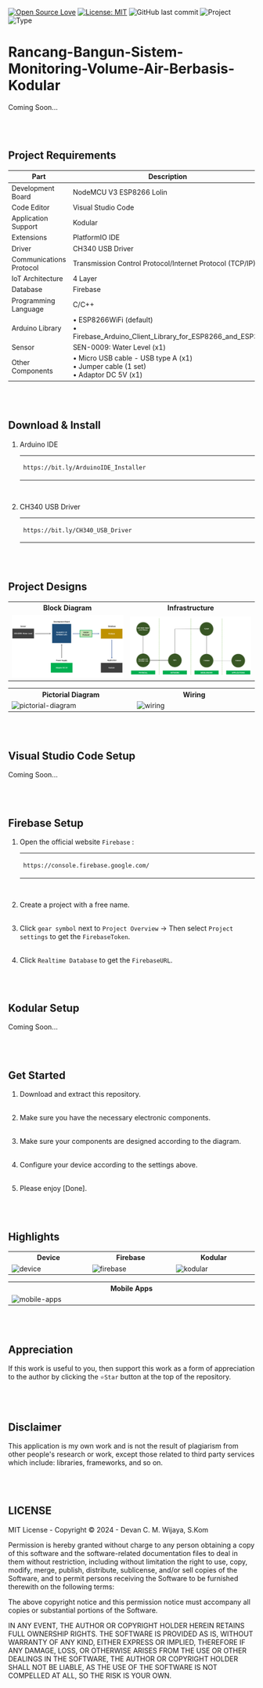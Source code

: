 [![Open Source Love](https://badges.frapsoft.com/os/v1/open-source.svg?style=flat)](https://github.com/ellerbrock/open-source-badges/)
[![License: MIT](https://img.shields.io/badge/License-MIT-blue.svg?logo=github&color=%23F7DF1E)](https://opensource.org/licenses/MIT)
![GitHub last commit](https://img.shields.io/github/last-commit/cakraawijaya/Rancang-Bangun-Sistem-Monitoring-Volume-Air-Berbasis-Kodular?logo=Codeforces&logoColor=white&color=%23F7DF1E)
![Project](https://img.shields.io/badge/Project-NodeMCU-light.svg?style=flat&logo=espressif&logoColor=white&color=%23F7DF1E)
![Type](https://img.shields.io/badge/Type-Personal%20Experiment-light.svg?style=flat&logo=gitbook&logoColor=white&color=%23F7DF1E)

# Rancang-Bangun-Sistem-Monitoring-Volume-Air-Berbasis-Kodular
Coming Soon...

<br><br>

## Project Requirements
| Part | Description |
| --- | --- |
| Development Board | NodeMCU V3 ESP8266 Lolin |
| Code Editor | Visual Studio Code |
| Application Support | Kodular |
| Extensions | PlatformIO IDE |
| Driver | CH340 USB Driver |
| Communications Protocol | Transmission Control Protocol/Internet Protocol (TCP/IP) |
| IoT Architecture | 4 Layer |
| Database | Firebase |
| Programming Language | C/C++ |
| Arduino Library | • ESP8266WiFi (default)<br>• Firebase_Arduino_Client_Library_for_ESP8266_and_ESP32 |
| Sensor | SEN-0009: Water Level (x1) |
| Other Components | • Micro USB cable - USB type A (x1)<br>• Jumper cable (1 set)<br>• Adaptor DC 5V (x1) |

<br><br>

## Download & Install
1. Arduino IDE

   <table><tr><td width="810">

   ```
   https://bit.ly/ArduinoIDE_Installer
   ```

   </td></tr></table><br>

2. CH340 USB Driver

   <table><tr><td width="810">

   ```
   https://bit.ly/CH340_USB_Driver
   ```

   </td></tr></table>
   
<br><br>

## Project Designs
<table>
<tr>
<th width="420">Block Diagram</th>
<th width="420">Infrastructure</th>
</tr>
<tr>
<td><img src="Assets/Documentation/Diagram/Block Diagram.jpg" alt="block-diagram"></td>
<td><img src="Assets/Documentation/Diagram/Infrastructure.jpg" alt="infrastructure"></td>
</tr>
</table>
<table>
<tr>
<th width="420">Pictorial Diagram</th>
<th width="420">Wiring</th>
</tr>
<tr>
<td><img src="Assets/Documentation/Diagram/Pictorial Diagram.jpg" alt="pictorial-diagram"></td>
<td><img src="Assets/Documentation/Table/Device Wiring.jpg" alt="wiring"></td>
</tr>
</table>

<br><br>

## Visual Studio Code Setup
Coming Soon...

<br><br>

## Firebase Setup
1. Open the official website ``` Firebase ``` :

   <table><tr><td width="810">
   
   ```
   https://console.firebase.google.com/
   ```

   </td></tr></table><br>
   
2. Create a project with a free name.<br><br>

3. Click ``` gear symbol ``` next to ``` Project Overview ``` -> Then select ``` Project settings ``` to get the ``` FirebaseToken ```.<br><br>

4. Click ``` Realtime Database ``` to get the ``` FirebaseURL ```.

<br><br>

## Kodular Setup
Coming Soon...

<br><br>

## Get Started
1. Download and extract this repository.<br><br>
   
2. Make sure you have the necessary electronic components.<br><br>
   
3. Make sure your components are designed according to the diagram.<br><br>
   
4. Configure your device according to the settings above.<br><br>

5. Please enjoy [Done].

<br><br>

## Highlights
<table>
<tr>
<th width="280">Device</th>
<th width="280">Firebase</th>
<th width="280">Kodular</th>
</tr>
<tr>
<td><img src="Assets/Documentation/Experiment/Device.jpg" alt="device"></td>
<td><img src="Assets/Documentation/Experiment/Device.jpg" alt="firebase"></td>
<td><img src="Assets/Documentation/Experiment/Device.jpg" alt="kodular"></td>
</tr>
</table>
<table>
<tr>
<th width="840">Mobile Apps</th>
</tr>
<tr>
<td><img src="Assets/Documentation/Experiment/Device.jpg" alt="mobile-apps"></td>
</tr>
</table>

<br><br>

## Appreciation
If this work is useful to you, then support this work as a form of appreciation to the author by clicking the ``` ⭐Star ``` button at the top of the repository.

<br><br>

## Disclaimer
This application is my own work and is not the result of plagiarism from other people's research or work, except those related to third party services which include: libraries, frameworks, and so on.

<br><br>

## LICENSE
MIT License - Copyright © 2024 - Devan C. M. Wijaya, S.Kom

Permission is hereby granted without charge to any person obtaining a copy of this software and the software-related documentation files to deal in them without restriction, including without limitation the right to use, copy, modify, merge, publish, distribute, sublicense, and/or sell copies of the Software, and to permit persons receiving the Software to be furnished therewith on the following terms:

The above copyright notice and this permission notice must accompany all copies or substantial portions of the Software.

IN ANY EVENT, THE AUTHOR OR COPYRIGHT HOLDER HEREIN RETAINS FULL OWNERSHIP RIGHTS. THE SOFTWARE IS PROVIDED AS IS, WITHOUT WARRANTY OF ANY KIND, EITHER EXPRESS OR IMPLIED, THEREFORE IF ANY DAMAGE, LOSS, OR OTHERWISE ARISES FROM THE USE OR OTHER DEALINGS IN THE SOFTWARE, THE AUTHOR OR COPYRIGHT HOLDER SHALL NOT BE LIABLE, AS THE USE OF THE SOFTWARE IS NOT COMPELLED AT ALL, SO THE RISK IS YOUR OWN.
